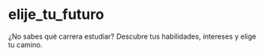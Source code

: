 # elije_tu_futuro
¿No sabes qué carrera estudiar? Descubre tus habilidades, intereses y elige tu camino.
